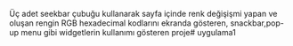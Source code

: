 Üç adet seekbar çubuğu kullanarak sayfa içinde renk değişişmi yapan ve oluşan rengin RGB hexadecimal kodlarını ekranda gösteren, snackbar,pop-up menu gibi widgetlerin kullanımı gösteren proje# uygulama1
